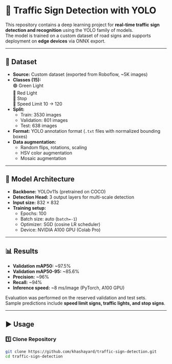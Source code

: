 # 🚦 Traffic Sign Detection with YOLO  

This repository contains a deep learning project for **real-time traffic sign detection and recognition** using the YOLO family of models.  
The model is trained on a custom dataset of road signs and supports deployment on **edge devices** via ONNX export.  

---

## 📂 Dataset
- **Source:** Custom dataset (exported from Roboflow, ~5K images)  
- **Classes (15):**  
  🟢 Green Light  
  🔴 Red Light  
  🚫 Stop  
  🚗 Speed Limit 10 → 120  
- **Split:**  
  - Train: 3530 images  
  - Validation: 801 images  
  - Test: 638 images  
- **Format:** YOLO annotation format (`.txt` files with normalized bounding boxes)  
- **Data augmentation:**  
  - Random flips, rotations, scaling  
  - HSV color augmentation  
  - Mosaic augmentation  

---

## 🧠 Model Architecture
- **Backbone:** YOLOv11s (pretrained on COCO)  
- **Detection Head:** 3 output layers for multi-scale detection  
- **Input size:** 832 × 832  
- **Training setup:**  
  - Epochs: 100  
  - Batch size: auto (`batch=-1`)  
  - Optimizer: SGD (cosine LR scheduler)  
  - Device: NVIDIA A100 GPU (Colab Pro)  

---

## 📊 Results
- **Validation mAP50:** ~97.5%  
- **Validation mAP50-95:** ~85.6%  
- **Precision:** ~96%  
- **Recall:** ~94%  
- **Inference speed:** ~8 ms/image (PyTorch, A100 GPU)  

Evaluation was performed on the reserved validation and test sets.  
Sample predictions include **speed limit signs, traffic lights, and stop signs**.  

---

## ▶️ Usage

### 1️⃣ Clone Repository
```bash
git clone https://github.com/khashayard/traffic-sign-detection.git
cd traffic-sign-detection

